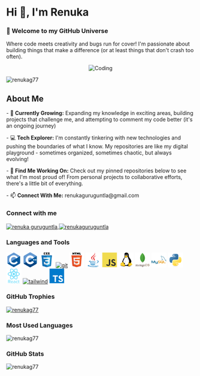 <h1>Hi 👋, I'm Renuka</h1>
<h3>🚀 Welcome to my GitHub Universe</h3>
<p>Where code meets creativity and bugs run for cover! I'm passionate about building things that make a difference (or at least things that don't crash too often).</p>

<p align="center">
  <img alt="Coding" width="800" src="https://images-wixmp-ed30a86b8c4ca887773594c2.wixmp.com/f/c83c004e-1370-4756-88e5-4071de797088/dds1ndp-69dbc70d-57e7-42ec-b66d-ba721437c54a.gif?token=eyJ0eXAiOiJKV1QiLCJhbGciOiJIUzI1NiJ9.eyJzdWIiOiJ1cm46YXBwOjdlMGQxODg5ODIyNjQzNzNhNWYwZDQxNWVhMGQyNmUwIiwiaXNzIjoidXJuOmFwcDo3ZTBkMTg4OTgyMjY0MzczYTVmMGQ0MTVlYTBkMjZlMCIsIm9iaiI6W1t7InBhdGgiOiJcL2ZcL2M4M2MwMDRlLTEzNzAtNDc1Ni04OGU1LTQwNzFkZTc5NzA4OFwvZGRzMW5kcC02OWRiYzcwZC01N2U3LTQyZWMtYjY2ZC1iYTcyMTQzN2M1NGEuZ2lmIn1dXSwiYXVkIjpbInVybjpzZXJ2aWNlOmZpbGUuZG93bmxvYWQiXX0.DY7OJ8ZVn92YMhsPJXJXBZmEF9lT6vuplqchQehNEIY">
</p>

<p>
  <img src="https://komarev.com/ghpvc/?username=renukag77&label=Profile%20views&color=0e75b6&style=flat" alt="renukag77" />
</p>

<h2>About Me</h2>

<div>
  <p>- 🌱 <b>Currently Growing:</b> Expanding my knowledge in exciting areas, building projects that challenge me, and attempting to comment my code better (it's an ongoing journey)</p>
  <p>- 💻 <b>Tech Explorer:</b> I'm constantly tinkering with new technologies and pushing the boundaries of what I know. My repositories are like my digital playground - sometimes organized, sometimes chaotic, but always evolving!</p>
  <p>- 🔭 <b>Find Me Working On:</b> Check out my pinned repositories below to see what I'm most proud of! From personal projects to collaborative efforts, there's a little bit of everything.</p>
  <p>- 📫 <b>Connect With Me:</b> renukaguruguntla@gmail.com</p>
</div>

<h3>Connect with me</h3>
<p>
  <a href="https://linkedin.com/in/renuka-guruguntla" target="blank">
    <img align="center" src="https://raw.githubusercontent.com/rahuldkjain/github-profile-readme-generator/master/src/images/icons/Social/linked-in-alt.svg" alt="renuka guruguntla" height="30" width="40" />
  </a>
  <a href="https://www.hackerrank.com/renukaguruguntla" target="blank">
    <img align="center" src="https://raw.githubusercontent.com/rahuldkjain/github-profile-readme-generator/master/src/images/icons/Social/hackerrank.svg" alt="renukaguruguntla" height="30" width="40" />
  </a>
</p>

<h3>Languages and Tools</h3>
<p>
  <a href="https://www.cprogramming.com/" target="_blank" rel="noreferrer"><img src="https://raw.githubusercontent.com/devicons/devicon/master/icons/c/c-original.svg" alt="c" width="40" height="40"/></a>
  <a href="https://www.w3schools.com/cpp/" target="_blank" rel="noreferrer"><img src="https://raw.githubusercontent.com/devicons/devicon/master/icons/cplusplus/cplusplus-original.svg" alt="cplusplus" width="40" height="40"/></a>
  <a href="https://www.w3schools.com/css/" target="_blank" rel="noreferrer"><img src="https://raw.githubusercontent.com/devicons/devicon/master/icons/css3/css3-original-wordmark.svg" alt="css3" width="40" height="40"/></a>
  <a href="https://git-scm.com/" target="_blank" rel="noreferrer"><img src="https://www.vectorlogo.zone/logos/git-scm/git-scm-icon.svg" alt="git" width="40" height="40"/></a>
  <a href="https://www.w3.org/html/" target="_blank" rel="noreferrer"><img src="https://raw.githubusercontent.com/devicons/devicon/master/icons/html5/html5-original-wordmark.svg" alt="html5" width="40" height="40"/></a>
  <a href="https://www.java.com" target="_blank" rel="noreferrer"><img src="https://raw.githubusercontent.com/devicons/devicon/master/icons/java/java-original.svg" alt="java" width="40" height="40"/></a>
  <a href="https://developer.mozilla.org/en-US/docs/Web/JavaScript" target="_blank" rel="noreferrer"><img src="https://raw.githubusercontent.com/devicons/devicon/master/icons/javascript/javascript-original.svg" alt="javascript" width="40" height="40"/></a>
  <a href="https://www.linux.org/" target="_blank" rel="noreferrer"><img src="https://raw.githubusercontent.com/devicons/devicon/master/icons/linux/linux-original.svg" alt="linux" width="40" height="40"/></a>
  <a href="https://www.mongodb.com/" target="_blank" rel="noreferrer"><img src="https://raw.githubusercontent.com/devicons/devicon/master/icons/mongodb/mongodb-original-wordmark.svg" alt="mongodb" width="40" height="40"/></a>
  <a href="https://www.mysql.com/" target="_blank" rel="noreferrer"><img src="https://raw.githubusercontent.com/devicons/devicon/master/icons/mysql/mysql-original-wordmark.svg" alt="mysql" width="40" height="40"/></a>
  <a href="https://www.python.org" target="_blank" rel="noreferrer"><img src="https://raw.githubusercontent.com/devicons/devicon/master/icons/python/python-original.svg" alt="python" width="40" height="40"/></a>
  <a href="https://reactjs.org/" target="_blank" rel="noreferrer"><img src="https://raw.githubusercontent.com/devicons/devicon/master/icons/react/react-original-wordmark.svg" alt="react" width="40" height="40"/></a>
  <a href="https://tailwindcss.com/" target="_blank" rel="noreferrer"><img src="https://www.vectorlogo.zone/logos/tailwindcss/tailwindcss-icon.svg" alt="tailwind" width="40" height="40"/></a>
  <a href="https://www.typescriptlang.org/" target="_blank" rel="noreferrer"><img src="https://raw.githubusercontent.com/devicons/devicon/master/icons/typescript/typescript-original.svg" alt="typescript" width="40" height="40"/></a>
</p>

<h3>GitHub Trophies</h3>
<p>
  <a href="https://github.com/ryo-ma/github-profile-trophy">
    <img src="https://github-profile-trophy.vercel.app/?username=renukag77&row=1&column=7" alt="renukag77" />
  </a>
</p>

<h3>Most Used Languages</h3>
<div>
  <img src="https://github-readme-stats.vercel.app/api/top-langs?username=renukag77&show_icons=true&locale=en&layout=compact&theme=tokyonight" alt="renukag77" />
</div>

<h3>GitHub Stats</h3>
<div>
  <img src="https://github-readme-stats.vercel.app/api?username=renukag77&show_icons=true&locale=en&theme=tokyonight" alt="renukag77" />
</div>
